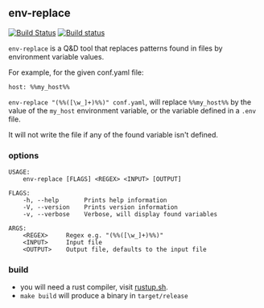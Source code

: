 ## env-replace

[![Build Status](https://travis-ci.org/nicompte/env-replace.svg?branch=master)](https://travis-ci.org/nicompte/env-replace)
[![Build status](https://ci.appveyor.com/api/projects/status/i2i970v5aekca82f?svg=true)](https://ci.appveyor.com/project/nicompte/env-replace)

`env-replace` is a Q&D tool that replaces patterns found in files by environment variable values.

For example, for the given conf.yaml file:

```
host: %%my_host%%
```

`env-replace "(%%([\w_]+)%%)" conf.yaml`, will replace `%%my_host%%` by the value of the `my_host` environment variable, or the variable defined in a `.env` file.

It will not write the file if any of the found variable isn't defined.

### options

```
USAGE:
    env-replace [FLAGS] <REGEX> <INPUT> [OUTPUT]

FLAGS:
    -h, --help       Prints help information
    -V, --version    Prints version information
    -v, --verbose    Verbose, will display found variables

ARGS:
    <REGEX>     Regex e.g. "(%%([\w_]+)%%)"
    <INPUT>     Input file
    <OUTPUT>    Output file, defaults to the input file
```

### build

- you will need a rust compiler, visit [rustup.sh](https://rustup.sh).
- `make build` will produce a binary in `target/release`